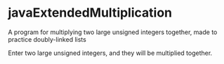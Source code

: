 # javaExtendedMultiplication
A program for multiplying two large unsigned integers together, made to practice doubly-linked lists

Enter two large unsigned integers, and they will be multiplied together.
